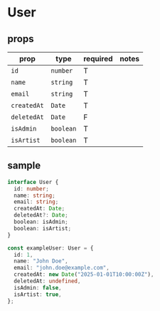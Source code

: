 # User

## props

| prop | type | required | notes |
|--------------------|-----------------|------|----------------------------------------|
| `id`              | `number`       | T |  |
| `name`            | `string`       | T |  |
| `email`           | `string`       | T |  |
| `createdAt`       | `Date`         | T |  |
| `deletedAt`       | `Date`         | F |  |
| `isAdmin`         | `boolean`      | T |  |
| `isArtist`        | `boolean`      | T |  |

## sample

```typescript
interface User {
  id: number;
  name: string;
  email: string;
  createdAt: Date;
  deletedAt?: Date;
  boolean: isAdmin;
  boolean: isArtist;
}

const exampleUser: User = {
  id: 1,
  name: "John Doe",
  email: "john.doe@example.com",
  createdAt: new Date("2025-01-01T10:00:00Z"),
  deletedAt: undefined,
  isAdmin: false,
  isArtist: true,
};
```
